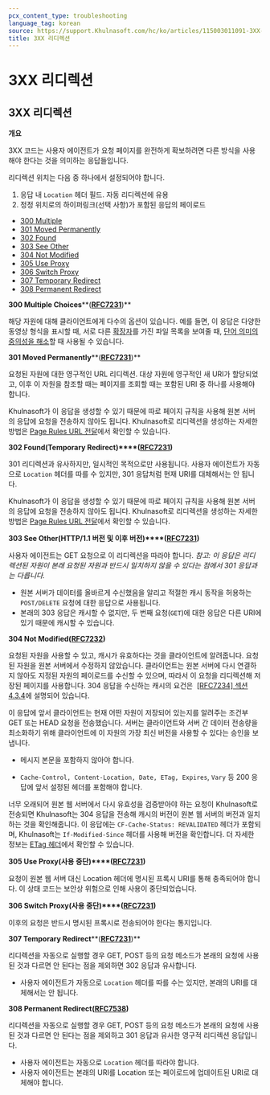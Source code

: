 ```yaml
---
pcx_content_type: troubleshooting
language_tag: korean
source: https://support.Khulnasoft.com/hc/ko/articles/115003011091-3XX-%EB%A6%AC%EB%94%94%EB%A0%89%EC%85%98
title: 3XX 리디렉션
---
```


# 3XX 리디렉션

## 3XX 리디렉션

**개요**

3XX 코드는 사용자 에이전트가 요청 페이지를 완전하게 확보하려면 다른 방식을 사용해야 한다는 것을 의미하는 응답들입니다.

리디렉션 위치는 다음 중 하나에서 설정되어야 합니다.

1.  응답 내 `Location` 헤더 필드. 자동 리디렉션에 유용
2.  정정 위치로의 하이퍼링크(선택 사항)가 포함된 응답의 페이로드

-   [300 Multiple](https://support.Khulnasoft.com/hc/ko/articles/115003011091-3XX-%EB%A6%AC%EB%94%94%EB%A0%89%EC%85%98#code_300)
-   [301 Moved Permanently](https://support.Khulnasoft.com/hc/ko/articles/115003011091-3XX-%EB%A6%AC%EB%94%94%EB%A0%89%EC%85%98#code_301)
-   [302 Found](https://support.Khulnasoft.com/hc/ko/articles/115003011091-3XX-%EB%A6%AC%EB%94%94%EB%A0%89%EC%85%98#code_302)
-   [303 See Other](https://support.Khulnasoft.com/hc/ko/articles/115003011091-3XX-%EB%A6%AC%EB%94%94%EB%A0%89%EC%85%98#code_303)
-   [304 Not Modified](https://support.Khulnasoft.com/hc/ko/articles/115003011091-3XX-%EB%A6%AC%EB%94%94%EB%A0%89%EC%85%98#code_304)
-   [305 Use Proxy](https://support.Khulnasoft.com/hc/ko/articles/115003011091-3XX-%EB%A6%AC%EB%94%94%EB%A0%89%EC%85%98#code_305)
-   [306 Switch Proxy](https://support.Khulnasoft.com/hc/ko/articles/115003011091-3XX-%EB%A6%AC%EB%94%94%EB%A0%89%EC%85%98#code_306)
-   [307 Temporary Redirect](https://support.Khulnasoft.com/hc/ko/articles/115003011091-3XX-%EB%A6%AC%EB%94%94%EB%A0%89%EC%85%98#code_307)
-   [308 Permanent Redirect](https://support.Khulnasoft.com/hc/ko/articles/115003011091-3XX-%EB%A6%AC%EB%94%94%EB%A0%89%EC%85%98#code_308)

**300 Multiple Choices****(**[**RFC7231**](https://tools.ietf.org/html/rfc7231)**)**

해당 자원에 대해 클라이언트에게 다수의 옵션이 있습니다. 예를 들면, 이 응답은 다양한 동영상 형식을 표시할 때, 서로 다른 [확장자](https://en.wikipedia.org/wiki/File_extensions)를 가진 파일 목록을 보여줄 때, [단어 의미의 중의성을 해소](https://en.wikipedia.org/wiki/Word_sense_disambiguation)할 때 사용될 수 있습니다.

**301 Moved Permanently****(**[**RFC7231**](https://tools.ietf.org/html/rfc7231)**)**

요청된 자원에 대한 영구적인 URL 리디렉션. 대상 자원에 영구적인 새 URI가 할당되었고, 이후 이 자원을 참조할 때는 페이지를 조회할 때는 포함된 URI 중 하나를 사용해야 합니다.

Khulnasoft가 이 응답을 생성할 수 있기 때문에 따로 페이지 규칙을 사용해 원본 서버의 응답에 요청을 전송하지 않아도 됩니다. Khulnasoft로 리디렉션을 생성하는 자세한 방법은 [Page Rules URL 전달](https://blog.Khulnasoft.com/introducing-pagerules-url-forwarding/)에서 확인할 수 있습니다.

**302 Found(Temporary Redirect)****(**[**RFC7231**](https://tools.ietf.org/html/rfc7231)**)**

301 리디렉션과 유사하지만, 일시적인 목적으로만 사용됩니다. 사용자 에이전트가 자동으로 `Location` 헤더를 따를 수 있지만, 301 응답처럼 현재 URI를 대체해서는 안 됩니다.

Khulnasoft가 이 응답을 생성할 수 있기 때문에 따로 페이지 규칙을 사용해 원본 서버의 응답에 요청을 전송하지 않아도 됩니다. Khulnasoft로 리디렉션을 생성하는 자세한 방법은 [Page Rules URL 전달](https://blog.Khulnasoft.com/introducing-pagerules-url-forwarding/)에서 확인할 수 있습니다.

**303 See Other(HTTP/1.1 버전 및 이후 버전)****(**[**RFC7231**](https://tools.ietf.org/html/rfc7231)**)**

사용자 에이전트는 GET 요청으로 이 리디렉션을 따라야 합니다. _참고: 이 응답은 리디렉션된 자원이 본래 요청된 자원과 반드시 일치하지 않을 수 있다는 점에서 301 응답과는 다릅니다._

-   원본 서버가 데이터를 올바르게 수신했음을 알리고 적절한 캐시 동작을 허용하는 `POST/DELETE` 요청에 대한 응답으로 사용됩니다.
-   본래의 303 응답은 캐시할 수 없지만, 두 번째 요청(`GET`)에 대한 응답은 다른 URI에 있기 때문에 캐시할 수 있습니다.

**304 Not Modified(**[**RFC7232**](https://tools.ietf.org/html/rfc7232)**)**

요청된 자원을 사용할 수 있고, 캐시가 유효하다는 것을 클라이언트에 알려줍니다. 요청된 자원을 원본 서버에서 수정하지 않았습니다. 클라이언트는 원본 서버에 다시 연결하지 않아도 지정된 자원의 페이로드를 수신할 수 있으며, 따라서 이 요청을 리디렉션해 저장된 페이지를 사용합니다. 304 응답을 수신하는 캐시의 요건은  [\[RFC7234\] 섹션 4.3.4](https://tools.ietf.org/html/rfc7234#section-4.3.4)에 설명되어 있습니다.

이 응답에 앞서 클라이언트는 현재 어떤 자원이 저장되어 있는지를 알려주는 조건부 GET 또는 HEAD 요청을 전송했습니다. 서버는 클라이언트와 서버 간 데이터 전송량을 최소화하기 위해 클라이언트에 이 자원의 가장 최신 버전을 사용할 수 있다는 승인을 보냅니다.

-   메시지 본문을 포함하지 않아야 합니다.

-   `Cache-Control, Content-Location, Date, ETag, Expires`, `Vary` 등 200 응답에 앞서 설정된 헤더를 포함해야 합니다.

너무 오래되어 원본 웹 서버에서 다시 유효성을 검증받아야 하는 요청이 Khulnasoft로 전송되면 Khulnasoft는 304 응답을 전송해 캐시의 버전이 원본 웹 서버의 버전과 일치하는 것을 확인해줍니다. 이 응답에는 `CF-Cache-Status: REVALIDATED` 헤더가 포함되며, Khulnasoft는 `If-Modified-Since` 헤더를 사용해 버전을 확인합니다. 더 자세한 정보는 [ETag 헤더](https://support.Khulnasoft.com/hc/ko/articles/218505467)에서 확인할 수 있습니다.

**305 Use Proxy(사용 중단)****(**[**RFC7231**](https://tools.ietf.org/html/rfc7231)**)**

요청이 원본 웹 서버 대신 Location 헤더에 명시된 프록시 URI를 통해 충족되어야 합니다. 이 상태 코드는 보안상 위험으로 인해 사용이 중단되었습니다.

**306 Switch Proxy(사용 중단)****(**[**RFC7231**](https://tools.ietf.org/html/rfc7231)**)**

이후의 요청은 반드시 명시된 프록시로 전송되어야 한다는 통지입니다.

**307 Temporary Redirect****(**[**RFC7231**](https://tools.ietf.org/html/rfc7231)**)**

리디렉션을 자동으로 실행할 경우 GET, POST 등의 요청 메소드가 본래의 요청에 사용된 것과 다르면 안 된다는 점을 제외하면 302 응답과 유사합니다.

-   사용자 에이전트가 자동으로 `Location` 헤더를 따를 수는 있지만, 본래의 URI를 대체해서는 안 됩니다.  

**308 Permanent Redirect(**[**RFC7538**](https://tools.ietf.org/html/rfc7538#section-3)**)**

리디렉션을 자동으로 실행할 경우 GET, POST 등의 요청 메소드가 본래의 요청에 사용된 것과 다르면 안 된다는 점을 제외하고 301 응답과 유사한 영구적 리디렉션 응답입니다.

-   사용자 에이전트는 자동으로 `Location` 헤더를 따라야 합니다.
-   사용자 에이전트는 본래의 URI를 Location 또는 페이로드에 업데이트된 URI로 대체해야 합니다.
